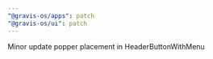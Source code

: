 ```yaml
---
"@gravis-os/apps": patch
"@gravis-os/ui": patch
---
```


Minor update popper placement in HeaderButtonWithMenu
